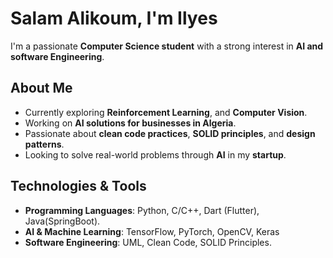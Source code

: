 # Salam Alikoum, I'm Ilyes 

I'm a passionate **Computer Science student** with a strong interest in **AI and software Engineering**.

##  About Me
-  Currently exploring **Reinforcement Learning**, and **Computer Vision**.
-  Working on **AI solutions for businesses in Algeria**.
-  Passionate about **clean code practices**, **SOLID principles**, and **design patterns**.
-  Looking to solve real-world problems through **AI** in my **startup**.

##  Technologies & Tools
- **Programming Languages**: Python, C/C++, Dart (Flutter), Java(SpringBoot).
- **AI & Machine Learning**: TensorFlow, PyTorch, OpenCV, Keras
- **Software Engineering**: UML, Clean Code, SOLID Principles.
